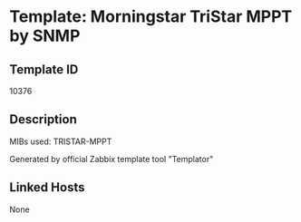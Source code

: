 # Template: Morningstar TriStar MPPT by SNMP

## Template ID
10376

## Description
MIBs used:
TRISTAR-MPPT

Generated by official Zabbix template tool "Templator"

## Linked Hosts
None


